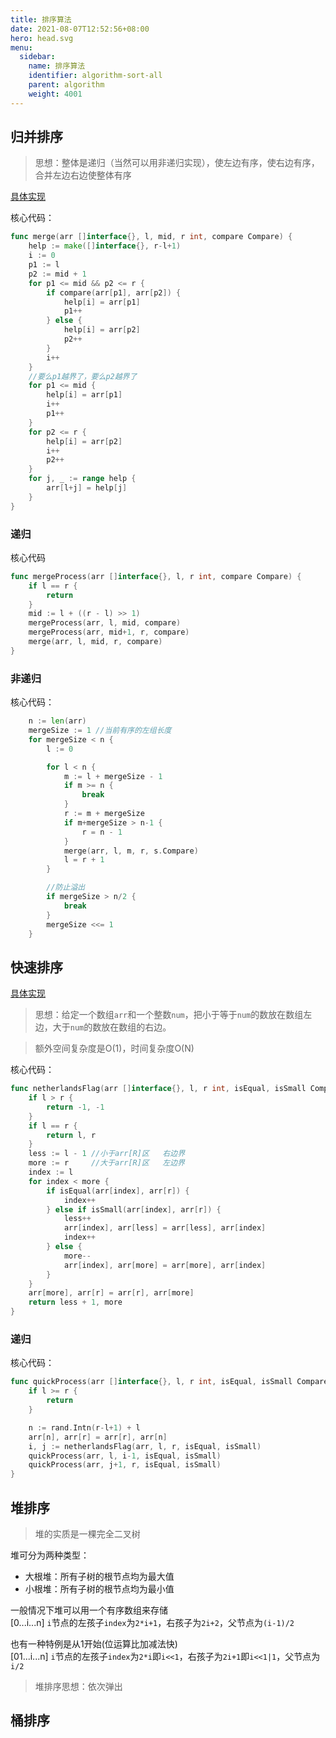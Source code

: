 ```yaml
---
title: 排序算法
date: 2021-08-07T12:52:56+08:00
hero: head.svg
menu:
  sidebar:
    name: 排序算法
    identifier: algorithm-sort-all
    parent: algorithm
    weight: 4001
---
```


## 归并排序

> 思想：整体是递归（当然可以用非递归实现），使左边有序，使右边有序，合并左边右边使整体有序

[具体实现](https://github.com/ormissia/go-algorithm/blob/4f24160d20d8bed12ae4e3cf057dee5129b94554/basic/sort/merge_sort.go#L7)

核心代码：

```go
func merge(arr []interface{}, l, mid, r int, compare Compare) {
	help := make([]interface{}, r-l+1)
	i := 0
	p1 := l
	p2 := mid + 1
	for p1 <= mid && p2 <= r {
		if compare(arr[p1], arr[p2]) {
			help[i] = arr[p1]
			p1++
		} else {
			help[i] = arr[p2]
			p2++
		}
		i++
	}
	//要么p1越界了，要么p2越界了
	for p1 <= mid {
		help[i] = arr[p1]
		i++
		p1++
	}
	for p2 <= r {
		help[i] = arr[p2]
		i++
		p2++
	}
	for j, _ := range help {
		arr[l+j] = help[j]
	}
}
```

### 递归

核心代码

```go
func mergeProcess(arr []interface{}, l, r int, compare Compare) {
	if l == r {
		return
	}
	mid := l + ((r - l) >> 1)
	mergeProcess(arr, l, mid, compare)
	mergeProcess(arr, mid+1, r, compare)
	merge(arr, l, mid, r, compare)
}
```

### 非递归

核心代码：

```go
	n := len(arr)
	mergeSize := 1 //当前有序的左组长度
	for mergeSize < n {
		l := 0

		for l < n {
			m := l + mergeSize - 1
			if m >= n {
				break
			}
			r := m + mergeSize
			if m+mergeSize > n-1 {
				r = n - 1
			}
			merge(arr, l, m, r, s.Compare)
			l = r + 1
		}

		//防止溢出
		if mergeSize > n/2 {
			break
		}
		mergeSize <<= 1
	}
```

## 快速排序

[具体实现](https://github.com/ormissia/go-algorithm/blob/4f24160d20d8bed12ae4e3cf057dee5129b94554/basic/sort/quick_sort.go#L10)

> 思想：给定一个数组`arr`和一个整数`num`，把小于等于`num`的数放在数组左边，大于`num`的数放在数组的右边。

> 额外空间复杂度是O(1)，时间复杂度O(N)

核心代码：

```go
func netherlandsFlag(arr []interface{}, l, r int, isEqual, isSmall Compare) (i, j int) {
	if l > r {
		return -1, -1
	}
	if l == r {
		return l, r
	}
	less := l - 1 //小于arr[R]区	右边界
	more := r     //大于arr[R]区	左边界
	index := l
	for index < more {
		if isEqual(arr[index], arr[r]) {
			index++
		} else if isSmall(arr[index], arr[r]) {
			less++
			arr[index], arr[less] = arr[less], arr[index]
			index++
		} else {
			more--
			arr[index], arr[more] = arr[more], arr[index]
		}
	}
	arr[more], arr[r] = arr[r], arr[more]
	return less + 1, more
}
```

### 递归

核心代码：

```go
func quickProcess(arr []interface{}, l, r int, isEqual, isSmall Compare) {
	if l >= r {
		return
	}

	n := rand.Intn(r-l+1) + l
	arr[n], arr[r] = arr[r], arr[n]
	i, j := netherlandsFlag(arr, l, r, isEqual, isSmall)
	quickProcess(arr, l, i-1, isEqual, isSmall)
	quickProcess(arr, j+1, r, isEqual, isSmall)
}
```

## 堆排序

> 堆的实质是一棵完全二叉树

堆可分为两种类型：
- 大根堆：所有子树的根节点均为最大值
- 小根堆：所有子树的根节点均为最小值

一般情况下堆可以用一个有序数组来存储  
[0...i...n]
`i`节点的左孩子`index`为`2*i+1`，右孩子为`2i+2`，父节点为`(i-1)/2`

也有一种特例是从1开始(位运算比加减法快)  
[01...i...n]
`i`节点的左孩子`index`为`2*i`即`i<<1`，右孩子为`2i+1`即`i<<1|1`，父节点为`i/2`

> 堆排序思想：依次弹出

## 桶排序
